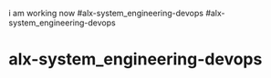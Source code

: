 i am working now
#alx-system_engineering-devops
#alx-system_engineering-devops
# alx-system_engineering-devops
